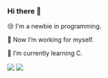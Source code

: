 ### Hi there 👋

😢 I'm a newbie in programming.

🔭 Now I’m working for myself.

🌱 I’m currently learning C.

<img align="center" src="https://github-readme-stats.vercel.app/api?username=Interstellar750&bg_color=35,e78400,164e95&title_color=fff&text_color=fff&include_all_commits=false&custom_title=Hubert's Activity&count_private=true&hide_border=true&show_icons=true">
<img align="center" src="https://github-readme-stats.vercel.app/api/top-langs?username=Interstellar750&hide_border=true&&bg_color=35,164e95,e64953&title_color=fff&text_color=fff&layout=compact&custom_title=language I don' t know">
